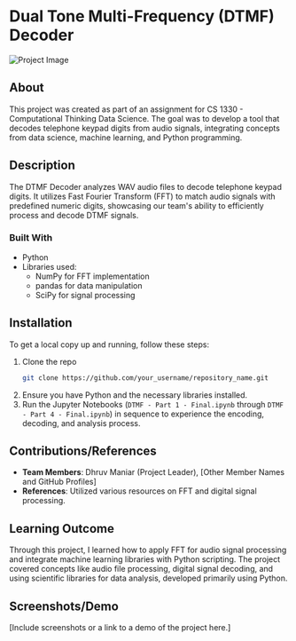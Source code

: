 
# Dual Tone Multi-Frequency (DTMF) Decoder

![Project Image](https://github.com/Dhruvbam/Dual-Tone-Multi-Frequency-Decoder/blob/main/dtmf.jpg)

## About
This project was created as part of an assignment for CS 1330 - Computational Thinking Data Science. The goal was to develop a tool that decodes telephone keypad digits from audio signals, integrating concepts from data science, machine learning, and Python programming.

## Description
The DTMF Decoder analyzes WAV audio files to decode telephone keypad digits. It utilizes Fast Fourier Transform (FFT) to match audio signals with predefined numeric digits, showcasing our team's ability to efficiently process and decode DTMF signals.

### Built With
- Python
- Libraries used:
  - NumPy for FFT implementation
  - pandas for data manipulation
  - SciPy for signal processing

## Installation
To get a local copy up and running, follow these steps:
1. Clone the repo
   ```sh
   git clone https://github.com/your_username/repository_name.git
   ```
2. Ensure you have Python and the necessary libraries installed.
3. Run the Jupyter Notebooks (`DTMF - Part 1 - Final.ipynb` through `DTMF - Part 4 - Final.ipynb`) in sequence to experience the encoding, decoding, and analysis process.

## Contributions/References
- **Team Members**: Dhruv Maniar (Project Leader), [Other Member Names and GitHub Profiles]
- **References**: Utilized various resources on FFT and digital signal processing.

## Learning Outcome
Through this project, I learned how to apply FFT for audio signal processing and integrate machine learning libraries with Python scripting. The project covered concepts like audio file processing, digital signal decoding, and using scientific libraries for data analysis, developed primarily using Python.

## Screenshots/Demo
[Include screenshots or a link to a demo of the project here.]
